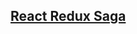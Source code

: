 
## [React Redux Saga](https://github.com/subrataindia/React-Redux-Complete-Example/tree/b1/react-redux-saga)


